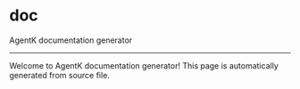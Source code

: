 <!-- @rev c4bf37e9271ed8977b1ea43cdc269b35 20ae7b -->
# doc

AgentK documentation generator
 

----


 Welcome to AgentK documentation generator! This page is automatically generated from source file.


